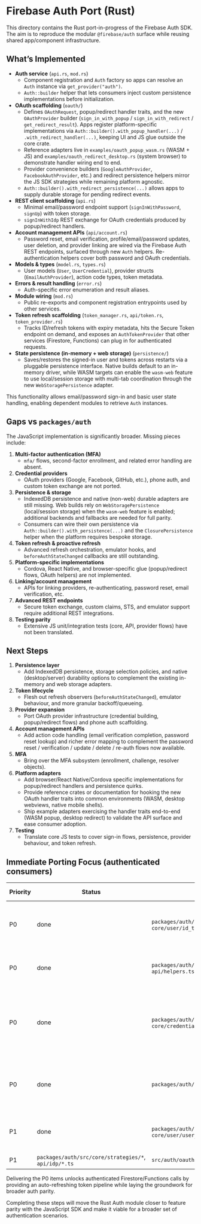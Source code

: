 # Firebase Auth Port (Rust)

This directory contains the Rust port-in-progress of the Firebase Auth SDK. The aim is to reproduce the modular
`@firebase/auth` surface while reusing shared app/component infrastructure.

## What’s Implemented

- **Auth service** (`api.rs`, `mod.rs`)
  - Component registration and `Auth` factory so apps can resolve an `Auth` instance via `get_provider("auth")`.
  - `Auth::builder` helper that lets consumers inject custom persistence implementations before initialization.
- **OAuth scaffolding** (`oauth/`)
  - Defines `OAuthRequest`, popup/redirect handler traits, and the new `OAuthProvider` builder (`sign_in_with_popup` /
    `sign_in_with_redirect` / `get_redirect_result`). Apps register platform-specific implementations via
    `Auth::builder().with_popup_handler(...)` / `.with_redirect_handler(...)`, keeping UI and JS glue outside the core crate.
  - Reference adapters live in `examples/oauth_popup_wasm.rs` (WASM + JS) and `examples/oauth_redirect_desktop.rs`
    (system browser) to demonstrate handler wiring end to end.
  - Provider convenience builders (`GoogleAuthProvider`, `FacebookAuthProvider`, etc.) and redirect persistence helpers
    mirror the JS SDK strategies while remaining platform agnostic.
  - `Auth::builder().with_redirect_persistence(...)` allows apps to supply durable storage for pending redirect events.
- **REST client scaffolding** (`api.rs`)
  - Minimal email/password endpoint support (`signInWithPassword`, `signUp`) with token storage.
  - `signInWithIdp` REST exchange for OAuth credentials produced by popup/redirect handlers.
- **Account management APIs** (`api/account.rs`)
  - Password reset, email verification, profile/email/password updates, user deletion, and provider linking are wired via
    the Firebase Auth REST endpoints, surfaced through new `Auth` helpers. Re-authentication helpers cover both password
    and OAuth credentials.
- **Models & types** (`model.rs`, `types.rs`)
  - User models (`User`, `UserCredential`), provider structs (`EmailAuthProvider`), action code types, token metadata.
- **Errors & result handling** (`error.rs`)
  - Auth-specific error enumeration and result aliases.
- **Module wiring** (`mod.rs`)
  - Public re-exports and component registration entrypoints used by other services.
- **Token refresh scaffolding** (`token_manager.rs`, `api/token.rs`, `token_provider.rs`)
  - Tracks ID/refresh tokens with expiry metadata, hits the Secure Token endpoint on demand, and exposes an
    `AuthTokenProvider` that other services (Firestore, Functions) can plug in for authenticated requests.
- **State persistence (in-memory + web storage)** (`persistence/`)
  - Saves/restores the signed-in user and tokens across restarts via a pluggable persistence interface. Native builds
    default to an in-memory driver, while WASM targets can enable the `wasm-web` feature to use local/session storage
    with multi-tab coordination through the new `WebStoragePersistence` adapter.

This functionality allows email/password sign-in and basic user state handling, enabling dependent modules to retrieve
`Auth` instances.

## Gaps vs `packages/auth`

The JavaScript implementation is significantly broader. Missing pieces include:

1. **Multi-factor authentication (MFA)**
   - `mfa/` flows, second-factor enrollment, and related error handling are absent.
2. **Credential providers**
   - OAuth providers (Google, Facebook, GitHub, etc.), phone auth, and custom token exchange are not ported.
3. **Persistence & storage**
   - IndexedDB persistence and native (non-web) durable adapters are still missing. Web builds rely on `WebStoragePersistence`
     (local/session storage) when the `wasm-web` feature is enabled; additional backends and fallbacks are needed for full parity.
   - Consumers can wire their own persistence via `Auth::builder().with_persistence(...)` and the `ClosurePersistence`
     helper when the platform requires bespoke storage.
4. **Token refresh & proactive refresh**
   - Advanced refresh orchestration, emulator hooks, and `beforeAuthStateChanged` callbacks are still outstanding.
5. **Platform-specific implementations**
   - Cordova, React Native, and browser-specific glue (popup/redirect flows, OAuth helpers) are not implemented.
6. **Linking/account management**
   - APIs for linking providers, re-authenticating, password reset, email verification, etc.
7. **Advanced REST endpoints**
   - Secure token exchange, custom claims, STS, and emulator support require additional REST integrations.
8. **Testing parity**
   - Extensive JS unit/integration tests (core, API, provider flows) have not been translated.

## Next Steps

1. **Persistence layer**
   - Add IndexedDB persistence, storage selection policies, and native (desktop/server) durability options to complement
     the existing in-memory and web storage adapters.
2. **Token lifecycle**
   - Flesh out refresh observers (`beforeAuthStateChanged`), emulator behaviour, and more granular backoff/queueing.
3. **Provider expansion**
   - Port OAuth provider infrastructure (credential building, popup/redirect flows) and phone auth scaffolding.
4. **Account management APIs**
   - Add action code handling (email verification completion, password reset lookup) and richer error mapping to
     complement the password reset / verification / update / delete / re-auth flows now available.
5. **MFA**
   - Bring over the MFA subsystem (enrollment, challenge, resolver objects).
6. **Platform adapters**
   - Add browser/React Native/Cordova specific implementations for popup/redirect handlers and persistence quirks.
   - Provide reference crates or documentation for hooking the new OAuth handler traits into common environments (WASM,
     desktop webviews, native mobile shells).
   - Ship example adapters exercising the handler traits end-to-end (WASM popup, desktop redirect) to validate the API
     surface and ease consumer adoption.
7. **Testing**
   - Translate core JS tests to cover sign-in flows, persistence, provider behaviour, and token refresh.

## Immediate Porting Focus (authenticated consumers)

| Priority | Status | JS source | Target Rust module | Scope | Key dependencies |
|----------|--------|-----------|--------------------|-------|------------------|
| P0 | done | `packages/auth/src/core/user/token_manager.ts`, `core/user/id_token_listener.ts` | `src/auth/token_manager.rs`, `model.rs` | Port the STS token manager: track expiry, fire token-change listeners, and queue proactive refresh hooks. | Reuse `util::backoff`, add wall-clock helpers, persist expiry metadata. |
| P0 | done | `packages/auth/src/api/authentication/token.ts`, `api/helpers.ts` | `src/auth/api/token.rs` | Implement secure token exchange (`grant_type=refresh_token`) so refresh tokens issue new ID/access tokens. | Shares REST client, needs detailed error mapping to `AuthErrorCode`. |
| P0 | done | `packages/auth/src/core/auth/auth_impl.ts`, `core/credentials/auth_token_provider.ts` | `src/auth/token_provider.rs`, integrate with `firestore::remote::datastore::TokenProvider` | Expose an `AuthTokenProvider` that watches `Auth` state and hands out fresh tokens to dependent services (Firestore, Functions, etc.). | Depends on token manager + refresh API; requires component registration for cross-service injection. |
| P0 | done | `packages/auth/src/core/persistence/**/*` | `src/auth/persistence/` | Base in-memory persistence with hydration plus WASM web storage adapters and multi-tab sync; extend to IndexedDB/native drivers next. | Needs storage abstraction; coordinate with app/platform modules. |
| P1 | done | `packages/auth/src/api/account_management/*.ts`, `core/user/user_impl.ts` | `src/auth/api/account.rs` | Fill in user management flows (password reset, email verification, updates, delete, linking). | Builds on authenticated REST client and persistence. |
| P1 | `packages/auth/src/core/strategies/*`, `api/idp/*.ts` | `src/auth/oauth/` | Port OAuth provider scaffolding to broaden sign-in options beyond email/password. | Requires platform adapters for popup/redirect flows. |

Delivering the P0 items unlocks authenticated Firestore/Functions calls by providing an auto-refreshing token pipeline while laying the groundwork for broader auth parity.

Completing these steps will move the Rust Auth module closer to feature parity with the JavaScript SDK and make it viable
for a broader set of authentication scenarios.
